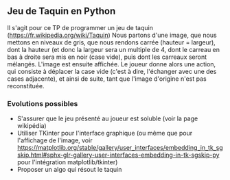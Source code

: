 ## Jeu de Taquin en Python
Il s'agit pour ce TP de programmer un jeu de taquin (https://fr.wikipedia.org/wiki/Taquin)
Nous partons d'une image, que nous mettons en niveaux de gris, que nous rendons carrée (hauteur = largeur), dont la hauteur (et donc la largeur sera un multiple de 4, dont le carreau en bas à droite sera mis en noir (case vide), puis dont les carreaux seront mélangés.
L'image est ensuite affichée. Le joueur donne alors une action, qui consiste à déplacer la case vide (c'est à dire, l'échanger avec une des cases adjacente), et ainsi de suite, tant que l'image d'origine n'est pas reconstituée.

### Evolutions possibles
- S'assurer que le jeu présenté au joueur est soluble (voir la page wikipédia)
- Utiliser TKinter pour l'interface graphique (ou même que pour l'affichage de l'image, voir https://matplotlib.org/stable/gallery/user_interfaces/embedding_in_tk_sgskip.html#sphx-glr-gallery-user-interfaces-embedding-in-tk-sgskip-py pour l'intégration matplotlib/tkinter)
- Proposer un algo qui résout le taquin

